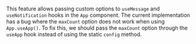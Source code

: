 This feature allows passing custom options to `useMessage` and `useNotification` hooks in the `App` component. The current implementation has a bug where the `maxCount` option does not work when using `App.useApp()`. To fix this, we should pass the `maxCount` option through the `useApp` hook instead of using the static `config` method.
